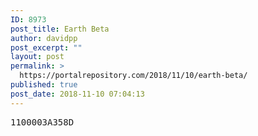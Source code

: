 ```yaml
---
ID: 8973
post_title: Earth Beta
author: davidpp
post_excerpt: ""
layout: post
permalink: >
  https://portalrepository.com/2018/11/10/earth-beta/
published: true
post_date: 2018-11-10 07:04:13
---
```

<pre>1100003A358D</pre>
